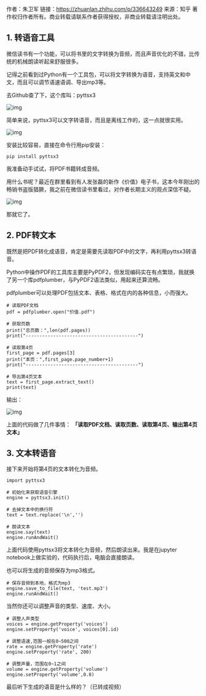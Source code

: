 作者：朱卫军
链接：https://zhuanlan.zhihu.com/p/336643249
来源：知乎
著作权归作者所有。商业转载请联系作者获得授权，非商业转载请注明出处。



## **1. 转语音工具**

微信读书有一个功能，可以将书里的文字转换为音频，而且声音优化的不错，比传统的机械朗读听起来舒服很多。

记得之前看到过Python有一个工具包，可以将文字转换为语音，支持英文和中文，而且可以调节语速语调、导出mp3等。

去Github查了下，这个库叫：pyttsx3

![img](F:%5Cgithub%5Cgithubio%5Cstudynotes%5Cpython%5Cpdf%E8%BD%AC%E8%AF%AD%E9%9F%B3.assets%5Cv2-8aaedd842b291fe66f728e213b9f8fd1_b.jpg)

简单来说，pyttsx3可以文字转语音，而且是离线工作的，这一点就很实用。 

![img](F:%5Cgithub%5Cgithubio%5Cstudynotes%5Cpython%5Cpdf%E8%BD%AC%E8%AF%AD%E9%9F%B3.assets%5Cv2-7669efc6bf6ef7412bd26e51397381a1_b.jpg)



安装比较容易，直接在命令行用pip安装：

```python3
pip install pyttsx3
```

我准备动手试试，将PDF书籍转成音频。

用什么书呢？最近在群里看到有人发张磊的新作《价值》电子书，这本今年刚出的畅销书盗版猖獗，我之前在微信读书里看过，对作者长期主义的观点深信不疑。 

![img](F:%5Cgithub%5Cgithubio%5Cstudynotes%5Cpython%5Cpdf%E8%BD%AC%E8%AF%AD%E9%9F%B3.assets%5Cv2-83c75b991ec24c62a2461615b55505bc_b.jpg)



那就它了。

## **2. PDF转文本**

既然是把PDF转化成语音，肯定是需要先读取PDF中的文字，再利用pyttsx3转语音。

Python中操作PDF的工具库主要是PyPDF2，但发现编码实在有点繁琐，我就换了另一个库pdfplumber，与PyPDF2语法类似，用起来还算流畅。

pdfplumber可以处理PDF包括文本、表格、格式在内的各种信息，小而强大。

```python3
# 读取PDF文档
pdf = pdfplumber.open("价值.pdf")

# 获取页数
print("总页数：",len(pdf.pages))
print("-----------------------------------------")

# 读取第4页
first_page = pdf.pages[3]
print("本页：",first_page.page_number+1)
print("-----------------------------------------")

# 导出第4页文本
text = first_page.extract_text()
print(text)
```

输出： 

![img](F:%5Cgithub%5Cgithubio%5Cstudynotes%5Cpython%5Cpdf%E8%BD%AC%E8%AF%AD%E9%9F%B3.assets%5Cv2-e73000edcf6dda67382874fde2ad5c95_b.jpg)



上面的代码做了几件事情： **「读取PDF文档、读取页数、读取第4页、输出第4页文本」**

## **3. 文本转语音**

接下来开始将第4页的文本转化为音频。

```python3
import pyttsx3

# 初始化来获取语音引擎
engine = pyttsx3.init()

# 去掉文本中的换行符
text = text.replace('\n','')

# 朗读文本
engine.say(text)
engine.runAndWait()
```

上面代码使用pyttsx3将文本转化为音频，然后朗读出来。我是在jupyter notebook上做实验的，代码执行后，电脑会直接朗读。

也可以将生成的音频保存为mp3格式。

```python3
# 保存音频到本地，格式为mp3
engine.save_to_file(text, 'test.mp3')
engine.runAndWait()
```

当然你还可以调整声音的类型、速度、大小。

```python3
# 调整人声类型
voices = engine.getProperty('voices')  
engine.setProperty('voice', voices[0].id)

# 调整语速,范围一般在0~500之间
rate = engine.getProperty('rate')                         
engine.setProperty('rate', 200)     

# 调整声量，范围在0~1之间
volume = engine.getProperty('volume')                         
engine.setProperty('volume',0.8) 
```

最后听下生成的语音是什么样的？（已转成视频）